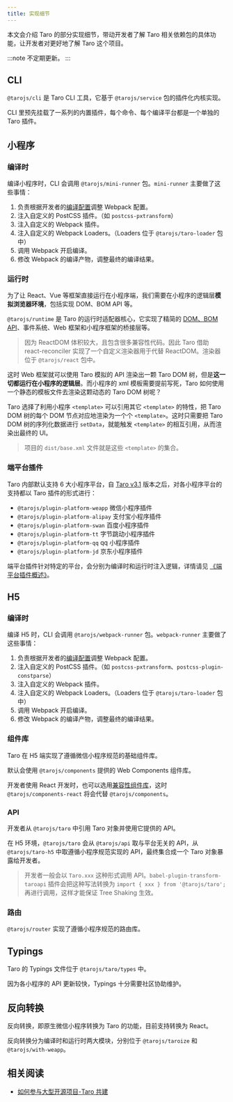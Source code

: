```yaml
---
title: 实现细节
---
```


本文会介绍 Taro 的部分实现细节，带动开发者了解 Taro 相关依赖包的具体功能，让开发者对更好地了解 Taro 这个项目。

:::note
不定期更新。
:::

## CLI

`@tarojs/cli` 是 Taro CLI 工具，它基于 `@tarojs/service` 包的插件化内核实现。

CLI 里预先挂载了一系列的内置插件，每个命令、每个编译平台都是一个单独的 Taro 插件。

## 小程序

### 编译时

编译小程序时，CLI 会调用 `@tarojs/mini-runner` 包。`mini-runner` 主要做了这些事情：

1. 负责根据开发者的[编译配置](./config)调整 Webpack 配置。
2. 注入自定义的 PostCSS 插件。（如 `postcss-pxtransform`）
3. 注入自定义的 Webpack 插件。
4. 注入自定义的 Webpack Loaders。（Loaders 位于 `@tarojs/taro-loader` 包中）
5. 调用 Webpack 开启编译。
6. 修改 Webpack 的编译产物，调整最终的编译结果。

### 运行时

为了让 React、Vue 等框架直接运行在小程序端，我们需要在小程序的逻辑层**模拟浏览器环境**，包括实现 DOM、BOM API 等。

`@tarojs/runtime` 是 Taro 的运行时适配器核心，它实现了精简的 [DOM、BOM API](taro-dom)、事件系统、Web 框架和小程序框架的桥接层等。

> 因为 ReactDOM 体积较大，且包含很多兼容性代码。因此 Taro 借助 react-reconciler 实现了一个自定义渲染器用于代替 ReactDOM。渲染器位于 `@tarojs/react` 包中。

这时 Web 框架就可以使用 Taro 模拟的 API 渲染出一颗 Taro DOM 树，但是**这一切都运行在小程序的逻辑层**。而小程序的 xml 模板需要提前写死，Taro 如何使用一个静态的模板文件去渲染这颗动态的 Taro DOM 树呢？

Taro 选择了利用小程序 `<template>` 可以引用其它 `<template>` 的特性，把 Taro DOM 树的每个 DOM 节点对应地渲染为一个个 `<template>`。这时只需要把 Taro DOM 树的序列化数据进行 `setData`，就能触发 `<template>` 的相互引用，从而渲染出最终的 UI。

> 项目的 `dist/base.xml` 文件就是这些 `<template>` 的集合。

### 端平台插件

Taro 内部默认支持 6 大小程序平台，自 [Taro v3.1](https://docs.taro.zone/blog/2021-03-10-taro-3-1-lts#1-%E5%BC%80%E6%94%BE%E5%BC%8F%E6%9E%B6%E6%9E%84) 版本之后，对各小程序平台的支持都以 Taro 插件的形式进行：

- `@tarojs/plugin-platform-weapp`	微信小程序插件
- `@tarojs/plugin-platform-alipay`	支付宝小程序插件
- `@tarojs/plugin-platform-swan`	百度小程序插件
- `@tarojs/plugin-platform-tt`	字节跳动小程序插件
- `@tarojs/plugin-platform-qq`	qq 小程序插件
- `@tarojs/plugin-platform-jd`	京东小程序插件

端平台插件针对特定的平台，会分别为编译时和运行时注入逻辑，详情请见 [《端平台插件概述》](./platform-plugin)。

## H5

### 编译时

编译 H5 时，CLI 会调用 `@tarojs/webpack-runner` 包。`webpack-runner` 主要做了这些事情：

1. 负责根据开发者的[编译配置](./config)调整 Webpack 配置。
2. 注入自定义的 PostCSS 插件。（如 `postcss-pxtransform`、`postcss-plugin-constparse`）
3. 注入自定义的 Webpack 插件。
4. 注入自定义的 Webpack Loaders。（Loaders 位于 `@tarojs/taro-loader` 包中）
5. 调用 Webpack 开启编译。
6. 修改 Webpack 的编译产物，调整最终的编译结果。

### 组件库

Taro 在 H5 端实现了遵循微信小程序规范的基础组件库。

默认会使用 `@tarojs/components` 提供的 Web Components 组件库。

开发者使用 React 开发时，也可以选用[兼容性组件库](./h5#react-兼容性组件库)，这时 `@tarojs/components-react` 将会代替 `@tarojs/components`。

### API

开发者从 `@tarojs/taro` 中引用 Taro 对象并使用它提供的 API。

在 H5 环境，`@tarojs/taro` 会从 `@tarojs/api` 取与平台无关的 API，从 `@tarojs/taro-h5` 中取遵循小程序规范实现的 API，最终集合成一个 Taro 对象暴露给开发者。

> 开发者一般会以 `Taro.xxx` 这种形式调用 API。`babel-plugin-transform-taroapi` 插件会把这种写法转换为 `import { xxx } from '@tarojs/taro';` 再进行调用，这样才能保证 Tree Shaking 生效。

### 路由

`@tarojs/router` 实现了遵循小程序规范的路由库。

## Typings

Taro 的 Typings 文件位于 `@tarojs/taro/types` 中。

因为各小程序的 API 更新较快，Typings 十分需要社区协助维护。

## 反向转换

反向转换，即原生微信小程序转换为 Taro 的功能，目前支持转换为 React。

反向转换分为编译时和运行时两大模块，分别位于 `@tarojs/taroize` 和 `@tarojs/with-weapp`。

## 相关阅读

- [如何参与大型开源项目-Taro 共建](/taro/blog/2022-01-19-how-to-join-Taro.md)
